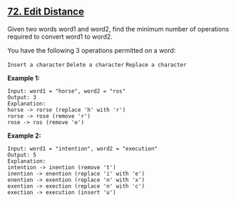 ## [72. Edit Distance](https://leetcode.com/problems/edit-distance/)

Given two words word1 and word2, find the minimum number of operations required to convert word1 to word2.

You have the following 3 operations permitted on a word:

`Insert a character`
`Delete a character`
`Replace a character`

**Example 1:**

```
Input: word1 = "horse", word2 = "ros"
Output: 3
Explanation:
horse -> rorse (replace 'h' with 'r')
rorse -> rose (remove 'r')
rose -> ros (remove 'e')
```

**Example 2:**

```
Input: word1 = "intention", word2 = "execution"
Output: 5
Explanation:
intention -> inention (remove 't')
inention -> enention (replace 'i' with 'e')
enention -> exention (replace 'n' with 'x')
exention -> exection (replace 'n' with 'c')
exection -> execution (insert 'u')
```
